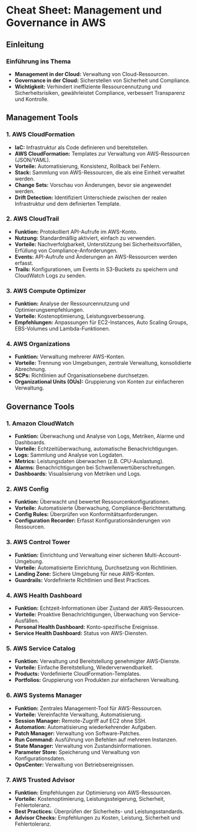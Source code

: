 # Cheat Sheet: Management und Governance in AWS

## Einleitung

### Einführung ins Thema

- **Management in der Cloud:** Verwaltung von Cloud-Ressourcen.
- **Governance in der Cloud:** Sicherstellen von Sicherheit und Compliance.
- **Wichtigkeit:** Verhindert ineffiziente Ressourcennutzung und Sicherheitsrisiken, gewährleistet Compliance, verbessert Transparenz und Kontrolle.

## Management Tools

### 1. AWS CloudFormation

- **IaC:** Infrastruktur als Code definieren und bereitstellen.
- **AWS CloudFormation:** Templates zur Verwaltung von AWS-Ressourcen (JSON/YAML).
- **Vorteile:** Automatisierung, Konsistenz, Rollback bei Fehlern.
- **Stack:** Sammlung von AWS-Ressourcen, die als eine Einheit verwaltet werden.
- **Change Sets:** Vorschau von Änderungen, bevor sie angewendet werden.
- **Drift Detection:** Identifiziert Unterschiede zwischen der realen Infrastruktur und dem definierten Template.

### 2. AWS CloudTrail

- **Funktion:** Protokolliert API-Aufrufe im AWS-Konto.
- **Nutzung:** Standardmäßig aktiviert, einfach zu verwenden.
- **Vorteile:** Nachverfolgbarkeit, Unterstützung bei Sicherheitsvorfällen, Erfüllung von Compliance-Anforderungen.
- **Events:** API-Aufrufe und Änderungen an AWS-Ressourcen werden erfasst.
- **Trails:** Konfigurationen, um Events in S3-Buckets zu speichern und CloudWatch Logs zu senden.

### 3. AWS Compute Optimizer

- **Funktion:** Analyse der Ressourcennutzung und Optimierungsempfehlungen.
- **Vorteile:** Kostenoptimierung, Leistungsverbesserung.
- **Empfehlungen:** Anpassungen für EC2-Instances, Auto Scaling Groups, EBS-Volumes und Lambda-Funktionen.

### 4. AWS Organizations

- **Funktion:** Verwaltung mehrerer AWS-Konten.
- **Vorteile:** Trennung von Umgebungen, zentrale Verwaltung, konsolidierte Abrechnung.
- **SCPs:** Richtlinien auf Organisationsebene durchsetzen.
- **Organizational Units (OUs):** Gruppierung von Konten zur einfacheren Verwaltung.

## Governance Tools

### 1. Amazon CloudWatch

- **Funktion:** Überwachung und Analyse von Logs, Metriken, Alarme und Dashboards.
- **Vorteile:** Echtzeitüberwachung, automatische Benachrichtigungen.
- **Logs:** Sammlung und Analyse von Logdaten.
- **Metrics:** Leistungsdaten überwachen (z.B. CPU-Auslastung).
- **Alarms:** Benachrichtigungen bei Schwellenwertüberschreitungen.
- **Dashboards:** Visualisierung von Metriken und Logs.

### 2. AWS Config

- **Funktion:** Überwacht und bewertet Ressourcenkonfigurationen.
- **Vorteile:** Automatisierte Überwachung, Compliance-Berichterstattung.
- **Config Rules:** Überprüfen von Konformitätsanforderungen.
- **Configuration Recorder:** Erfasst Konfigurationsänderungen von Ressourcen.

### 3. AWS Control Tower

- **Funktion:** Einrichtung und Verwaltung einer sicheren Multi-Account-Umgebung.
- **Vorteile:** Automatisierte Einrichtung, Durchsetzung von Richtlinien.
- **Landing Zone:** Sichere Umgebung für neue AWS-Konten.
- **Guardrails:** Vordefinierte Richtlinien und Best Practices.

### 4. AWS Health Dashboard

- **Funktion:** Echtzeit-Informationen über Zustand der AWS-Ressourcen.
- **Vorteile:** Proaktive Benachrichtigungen, Überwachung von Service-Ausfällen.
- **Personal Health Dashboard:** Konto-spezifische Ereignisse.
- **Service Health Dashboard:** Status von AWS-Diensten.

### 5. AWS Service Catalog

- **Funktion:** Verwaltung und Bereitstellung genehmigter AWS-Dienste.
- **Vorteile:** Einfache Bereitstellung, Wiederverwendbarkeit.
- **Products:** Vordefinierte CloudFormation-Templates.
- **Portfolios:** Gruppierung von Produkten zur einfacheren Verwaltung.

### 6. AWS Systems Manager

- **Funktion:** Zentrales Management-Tool für AWS-Ressourcen.
- **Vorteile:** Vereinfachte Verwaltung, Automatisierung.
- **Session Manager:** Remote-Zugriff auf EC2 ohne SSH.
- **Automation:** Automatisierung wiederkehrender Aufgaben.
- **Patch Manager:** Verwaltung von Software-Patches.
- **Run Command:** Ausführung von Befehlen auf mehreren Instanzen.
- **State Manager:** Verwaltung von Zustandsinformationen.
- **Parameter Store:** Speicherung und Verwaltung von Konfigurationsdaten.
- **OpsCenter:** Verwaltung von Betriebsereignissen.

### 7. AWS Trusted Advisor

- **Funktion:** Empfehlungen zur Optimierung von AWS-Ressourcen.
- **Vorteile:** Kostenoptimierung, Leistungssteigerung, Sicherheit, Fehlertoleranz.
- **Best Practices:** Überprüfen der Sicherheits- und Leistungsstandards.
- **Advisor Checks:** Empfehlungen zu Kosten, Leistung, Sicherheit und Fehlertoleranz.
